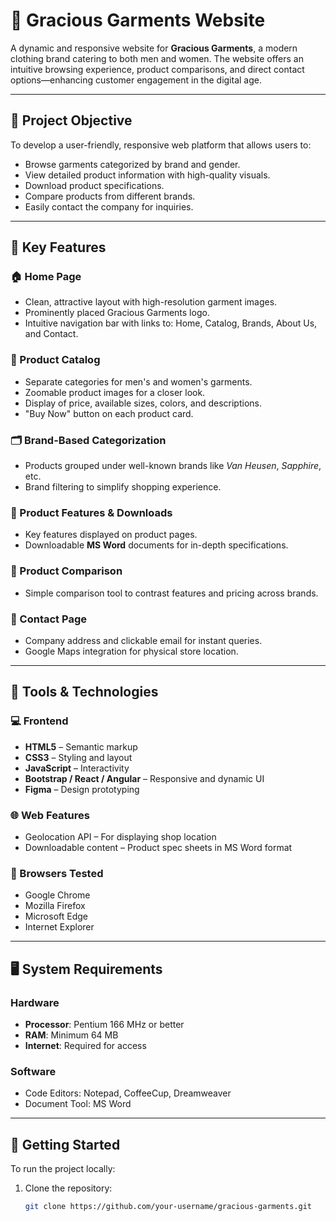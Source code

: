 # 👗 Gracious Garments Website

A dynamic and responsive website for **Gracious Garments**, a modern clothing brand catering to both men and women. The website offers an intuitive browsing experience, product comparisons, and direct contact options—enhancing customer engagement in the digital age.

---

## 📌 Project Objective

To develop a user-friendly, responsive web platform that allows users to:

- Browse garments categorized by brand and gender.
- View detailed product information with high-quality visuals.
- Download product specifications.
- Compare products from different brands.
- Easily contact the company for inquiries.

---

## 🌟 Key Features

### 🏠 Home Page
- Clean, attractive layout with high-resolution garment images.
- Prominently placed Gracious Garments logo.
- Intuitive navigation bar with links to: Home, Catalog, Brands, About Us, and Contact.

### 👕 Product Catalog
- Separate categories for men's and women's garments.
- Zoomable product images for a closer look.
- Display of price, available sizes, colors, and descriptions.
- "Buy Now" button on each product card.

### 🗂️ Brand-Based Categorization
- Products grouped under well-known brands like *Van Heusen*, *Sapphire*, etc.
- Brand filtering to simplify shopping experience.

### 📑 Product Features & Downloads
- Key features displayed on product pages.
- Downloadable **MS Word** documents for in-depth specifications.

### 🔄 Product Comparison
- Simple comparison tool to contrast features and pricing across brands.

### 📍 Contact Page
- Company address and clickable email for instant queries.
- Google Maps integration for physical store location.

---

## 🧰 Tools & Technologies

### 💻 Frontend
- **HTML5** – Semantic markup  
- **CSS3** – Styling and layout  
- **JavaScript** – Interactivity  
- **Bootstrap / React / Angular** – Responsive and dynamic UI  
- **Figma** – Design prototyping  

### 🌐 Web Features
- Geolocation API – For displaying shop location  
- Downloadable content – Product spec sheets in MS Word format  

### 🧪 Browsers Tested
- Google Chrome  
- Mozilla Firefox  
- Microsoft Edge  
- Internet Explorer  

---

## 🖥️ System Requirements

### Hardware
- **Processor**: Pentium 166 MHz or better  
- **RAM**: Minimum 64 MB  
- **Internet**: Required for access  

### Software
- Code Editors: Notepad, CoffeeCup, Dreamweaver  
- Document Tool: MS Word  

---

## 🚀 Getting Started

To run the project locally:

1. Clone the repository:
   ```bash
   git clone https://github.com/your-username/gracious-garments.git

